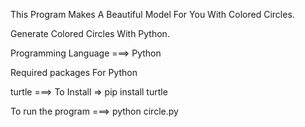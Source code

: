 This Program Makes A Beautiful Model For You With Colored Circles.

Generate Colored Circles With Python.

Programming Language ===> Python

Required packages For Python

turtle ===> To Install => pip install turtle

To run the program ===> python circle.py
